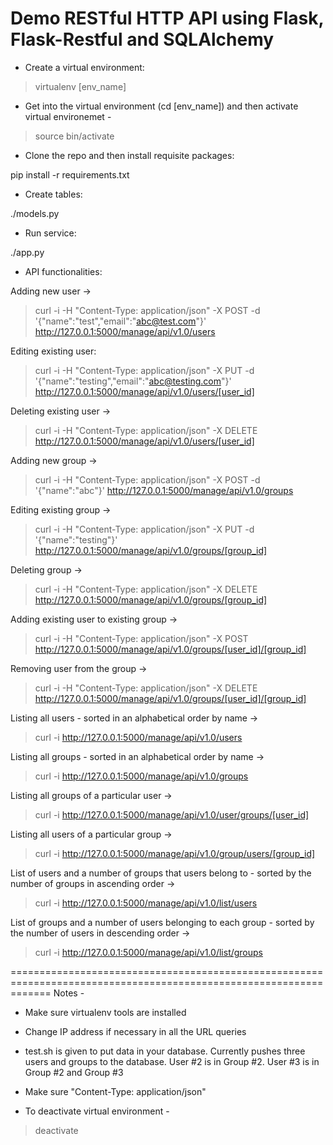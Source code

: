 Demo RESTful HTTP API using Flask, Flask-Restful and SQLAlchemy
===================

* Create a virtual environment:

> virtualenv [env_name]

* Get into the virtual environment (cd [env_name])  and then activate virtual environemet -

> source bin/activate

* Clone the repo and then install requisite packages:

pip install -r requirements.txt

* Create tables:

./models.py

* Run service:

./app.py

* API functionalities:

Adding new user ->

> curl -i -H "Content-Type: application/json" -X POST -d '{"name":"test","email":"abc@test.com"}' http://127.0.0.1:5000/manage/api/v1.0/users

Editing existing user:

> curl -i -H "Content-Type: application/json" -X PUT -d '{"name":"testing","email":"abc@testing.com"}' http://127.0.0.1:5000/manage/api/v1.0/users/[user_id]

Deleting existing user ->

> curl -i -H "Content-Type: application/json" -X DELETE http://127.0.0.1:5000/manage/api/v1.0/users/[user_id]

Adding new group ->

> curl -i -H "Content-Type: application/json" -X POST -d '{"name":"abc"}' http://127.0.0.1:5000/manage/api/v1.0/groups

Editing existing group ->

> curl -i -H "Content-Type: application/json" -X PUT -d '{"name":"testing"}' http://127.0.0.1:5000/manage/api/v1.0/groups/[group_id]

Deleting group ->

> curl -i -H "Content-Type: application/json" -X DELETE http://127.0.0.1:5000/manage/api/v1.0/groups/[group_id]

Adding existing user to existing group ->

> curl -i -H "Content-Type: application/json" -X POST http://127.0.0.1:5000/manage/api/v1.0/groups/[user_id]/[group_id]

Removing user from the group ->

> curl -i -H "Content-Type: application/json" -X DELETE http://127.0.0.1:5000/manage/api/v1.0/groups/[user_id]/[group_id]

Listing all users - sorted in an alphabetical order by name ->

> curl -i http://127.0.0.1:5000/manage/api/v1.0/users

Listing all groups - sorted in an alphabetical order by name ->

> curl -i http://127.0.0.1:5000/manage/api/v1.0/groups

Listing all groups of a particular user ->

> curl -i http://127.0.0.1:5000/manage/api/v1.0/user/groups/[user_id]

Listing all users of a particular group ->

> curl -i http://127.0.0.1:5000/manage/api/v1.0/group/users/[group_id]

List of users and a number of groups that users belong to - sorted by the number of groups in ascending order ->

> curl -i http://127.0.0.1:5000/manage/api/v1.0/list/users

List of groups and a number of users belonging to each group - sorted by the number of users in descending order ->

> curl -i http://127.0.0.1:5000/manage/api/v1.0/list/groups

===================================================================================================================
Notes -

* Make sure virtualenv tools are installed

* Change IP address if necessary in all the URL queries

* test.sh is given to put data in your database. Currently pushes three users and groups to the database. 
User #2 is in Group #2. User #3 is in Group #2 and Group #3

* Make sure "Content-Type: application/json"

* To deactivate virtual environment -

> deactivate